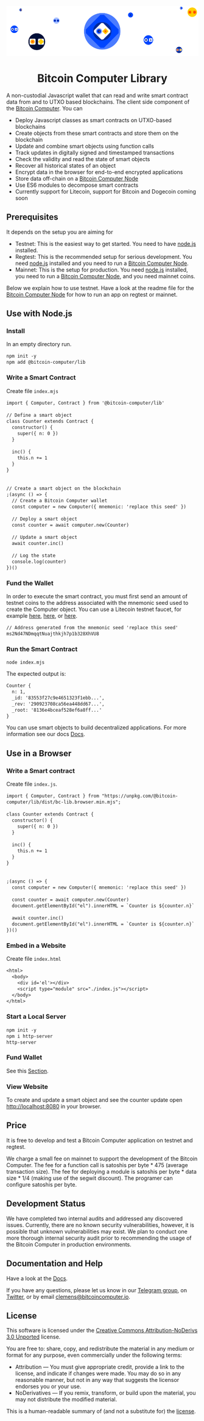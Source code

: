 <div align="center">
  <img src="./imgs/bitcoin-computer-lib@1x.png" alt="bitcoin-computer-logo" border="0" style="max-height: 180px"/>
  <h1>Bitcoin Computer Library</h1>
</div>

A non-custodial Javascript wallet that can read and write smart contract data from and to UTXO based blockchains. The client side component of the [Bitcoin Computer](http://bitcoincomputer.io/). You can

- Deploy Javascript classes as smart contracts on UTXO-based blockchains
- Create objects from these smart contracts and store them on the blockchain
- Update and combine smart objects using function calls
- Track updates in digitally signed and timestamped transactions
- Check the validity and read the state of smart objects
- Recover all historical states of an object
- Encrypt data in the browser for end-to-end encrypted applications
- Store data off-chain on a [Bitcoin Computer Node](https://github.com/bitcoin-computer/monorepo/tree/main/packages/node)
- Use ES6 modules to decompose smart contracts
- Currently support for Litecoin, support for Bitcoin and Dogecoin coming soon

## Prerequisites

It depends on the setup you are aiming for

- Testnet: This is the easiest way to get started. You need to have [node.js](https://nodejs.org/en/) installed.
- Regtest: This is the recommended setup for serious development. You need [node.js](https://nodejs.org/en/) installed and you need to run a [Bitcoin Computer Node](https://github.com/bitcoin-computer/monorepo/tree/main/packages/node).
- Mainnet: This is the setup for production. You need [node.js](https://nodejs.org/en/) installed, you need to run a [Bitcoin Computer Node](https://github.com/bitcoin-computer/monorepo/tree/main/packages/node), and you need mainnet coins.

Below we explain how to use testnet. Have a look at the readme file for the [Bitcoin Computer Node](https://github.com/bitcoin-computer/monorepo/tree/main/packages/node) for how to run an app on regtest or mainnet.

## Use with Node.js

### Install

In an empty directory run.

```
npm init -y
npm add @bitcoin-computer/lib
```

### Write a Smart Contract

Create file `index.mjs`

```
import { Computer, Contract } from '@bitcoin-computer/lib'

// Define a smart object
class Counter extends Contract {
  constructor() {
    super({ n: 0 })
  }

  inc() {
    this.n += 1
  }
}


// Create a smart object on the blockchain
;(async () => {
  // Create a Bitcoin Computer wallet
  const computer = new Computer({ mnemonic: 'replace this seed' })

  // Deploy a smart object
  const counter = await computer.new(Counter)

  // Update a smart object
  await counter.inc()

  // Log the state
  console.log(counter)
})()
```

### Fund the Wallet

In order to execute the smart contract, you must first send an amount of testnet coins to the address associated with the mnemonic seed used to create the Computer object. You can use a Litecoin testnet faucet, for example [here](https://testnet-faucet.com/ltc-testnet/), [here](https://tltc.bitaps.com/), or [here](https://testnet.help/en/ltcfaucet/testnet).

```
// Address generated from the mnemonic seed 'replace this seed'
ms2Nd47NDmqqtNuajthkjh7p1b328XhVU8
```

### Run the Smart Contract

```
node index.mjs
```

The expected output is:

```
Counter {
  n: 1,
  _id: '83553f27c9e4651323f1ebb...',
  _rev: '290923708ca56ea448dd67...',
  _root: '8136e4bceaf528ef6a8ff...'
}
```

You can use smart objects to build decentralized applications. For more information see our docs [Docs](https://docs.bitcoincomputer.io/).

## Use in a Browser

### Write a Smart contract

Create file `index.js`.

```
import { Computer, Contract } from "https://unpkg.com/@bitcoin-computer/lib/dist/bc-lib.browser.min.mjs";

class Counter extends Contract {
  constructor() {
    super({ n: 0 })
  }

  inc() {
    this.n += 1
  }
}


;(async () => {
  const computer = new Computer({ mnemonic: 'replace this seed' })

  const counter = await computer.new(Counter)
  document.getElementById("el").innerHTML = `Counter is ${counter.n}`

  await counter.inc()
  document.getElementById("el").innerHTML = `Counter is ${counter.n}`
})()
```

### Embed in a Website

Create file `index.html`

```
<html>
  <body>
    <div id='el'></div>
    <script type="module" src="./index.js"></script>
  </body>
</html>
```

### Start a Local Server

```
npm init -y
npm i http-server
http-server
```

### Fund Wallet

See this [Section](#fund-the-wallet).

### View Website

To create and update a smart object and see the counter update open [http://localhost:8080](http://localhost:8080) in your browser.

## Price

It is free to develop and test a Bitcoin Computer application on testnet and regtest.

We charge a small fee on mainnet to support the development of the Bitcoin Computer. The fee for a function call is satoshis per byte * 475 (average transaction size). The fee for deploying a module is satoshis per byte * data size * 1/4 (making use of the segwit discount). The programer can configure satoshis per byte.

## Development Status

We have completed two internal audits and addressed any discovered issues. Currently, there are no known security vulnerabilities, however, it is possible that unknown vulnerabilities may exist. We plan to conduct one more thorough internal security audit prior to recommending the usage of the Bitcoin Computer in production environments.

## Documentation and Help

Have a look at the [Docs](https://docs.bitcoincomputer.io/).

If you have any questions, please let us know in our <a href="https://t.me/thebitcoincomputer">Telegram group</a>, on <a href="https://twitter.com/TheBitcoinToken">Twitter</a>, or by email clemens@bitcoincomputer.io.

## License

This software is licensed under the [Creative Commons Attribution-NoDerivs 3.0 Unported](https://creativecommons.org/licenses/by-nd/3.0/) license.

You are free to: share, copy, and redistribute the material in any medium or format for any purpose, even commercially under the following terms:

- Attribution — You must give appropriate credit, provide a link to the license, and indicate if changes were made. You may do so in any reasonable manner, but not in any way that suggests the licensor endorses you or your use.
- NoDerivatives — If you remix, transform, or build upon the material, you may not distribute the modified material.

This is a human-readable summary of (and not a substitute for) the [license](https://creativecommons.org/licenses/by-nd/3.0/legalcode).
